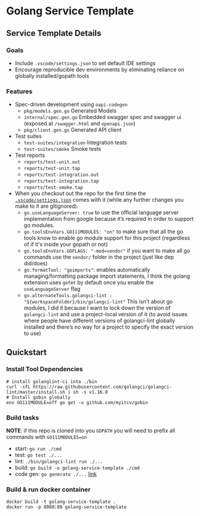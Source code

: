 # Golang Service Template

## Service Template Details

### Goals

* Include `.vscode/settings.json` to set default IDE settings
* Encourage reproducible dev environments by eliminating reliance on globally installed/gopath tools

### Features

* Spec-driven development using `oapi-codegen`
  * `pkg/models.gen.go` Generated Models
  * `internal/spec.gen.go` Embedded swagger spec and swagger ui (exposed at `/swagger.html` and `openapi.json`)
  * `pkg/client.gen.go` Generated API client
* Test suites
  * `test-suites/integration` Integration tests
  * `test-suites/smoke` Smoke tests
* Test reports
  * `reports/test-unit.out`
  * `reports/test-unit.tap`
  * `reports/test-integration.out`
  * `reports/test-integration.tap`
  * `reports/test-smoke.tap`
* When you checkout out the repo for the first time the [`.vscode/settings.json`](https://github.com/pseudo-su/golang-service-template/blob/master/.vscode/settings.json) comes with it (while any further changes you make to it are gitignored).
  * `go.useLanguageServer: true` to use the official language server implementation from google because it’s required in order to support go modules.
  * `go.toolsEnvVars.GO111MODULES: "on"` to make sure that all the go tools know to enable go module support for this project (regardless of if it's inside your gopath or not)
  * `go.toolsEnvVars.GOFLAGS: "-mod=vendor"` if you want to make all go commands use the `vendor/` folder in the project (just like dep did/does)
  * `go.formatTool: "goimports"`: enables automatically managing/formatting package import statements, I think the golang extension uses `gofmt` by default once you enable the `useLanguageServer` flag
  * `go.alternateTools.golangci-lint : "${workspaceFolder}/bin/golangci-lint"` This isn't about go modules, I did it because I want to lock down the version of `golangci-lint` and use a project-local version of it (to avoid issues where people have different versions of golangci-lint globally installed and there’s no way for a project to specify the exact version to use)

## Quickstart

### Install Tool Dependencies

```shell
# install golanglint-ci into ./bin
curl -sfL https://raw.githubusercontent.com/golangci/golangci-lint/master/install.sh | sh -s v1.16.0
# Install gobin globally
env GO111MODULE=off go get -u github.com/myitcv/gobin
```

### Build tasks

**NOTE**: if this repo is cloned into you `GOPATH` you will need to prefix all commands with `GO111MODULES=on`

* start: `go run ./cmd`
* test: `go test ./...`
* lint: `./bin/golangci-lint run ./...`
* build: `go build -o golang-service-template ./cmd`
* code gen: `go generate ./...` [link](https://github.com/go-swagger/go-swagger/issues/1724#issuecomment-469335593)

### Build & run docker container

```shell
docker build -t golang-service-template .
docker run -p 8080:80 golang-service-template
```
